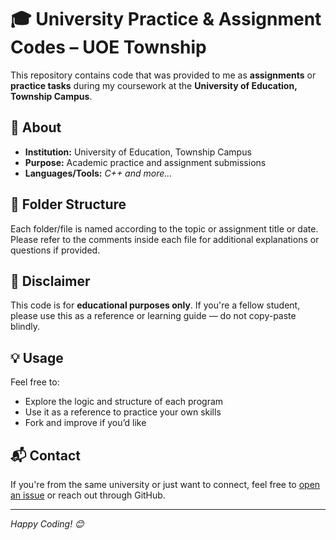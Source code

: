 # 🎓 University Practice & Assignment Codes – UOE Township

This repository contains code that was provided to me as **assignments** or **practice tasks** during my coursework at the **University of Education, Township Campus**.

## 🏫 About

- **Institution:** University of Education, Township Campus
- **Purpose:** Academic practice and assignment submissions
- **Languages/Tools:** *C++ and more...*

## 📁 Folder Structure

Each folder/file is named according to the topic or assignment title or date. Please refer to the comments inside each file for additional explanations or questions if provided.

## 📌 Disclaimer

This code is for **educational purposes only**. If you're a fellow student, please use this as a reference or learning guide — do not copy-paste blindly.

## 💡 Usage

Feel free to:
- Explore the logic and structure of each program
- Use it as a reference to practice your own skills
- Fork and improve if you’d like

## 📬 Contact

If you're from the same university or just want to connect, feel free to [open an issue](https://github.com/tahirdotdev-tdd/cpp_practices/issues) or reach out through GitHub.

---

*Happy Coding! 😊*
